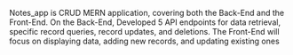 Notes_app is  CRUD MERN application, covering both the Back-End and the Front-End. On the Back-End, Developed 5 API endpoints for data retrieval, specific record queries, record updates, and deletions. The Front-End will focus on displaying data, adding new records, and updating existing ones
